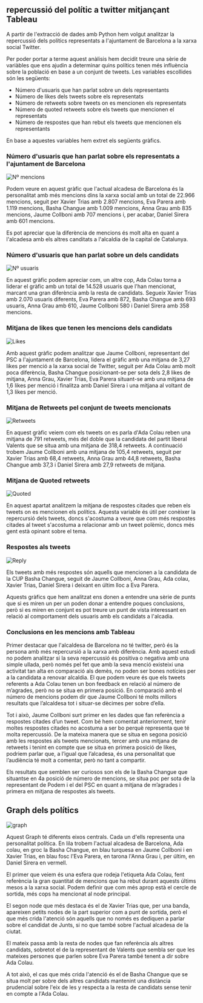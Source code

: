 ## repercussió del polític a twitter mitjançant Tableau

A partir de l'extracció de dades amb Python hem volgut analitzar la repercussió dels polítics representats a l'ajuntament de Barcelona a la xarxa social Twitter.

Per poder portar a terme aquest anàlisis hem decidit treure una sèrie de variàbles que ens ajudin a determinar quins polítics tenen més influència sobre la població en base a un conjunt de tweets. Les variables escollides són les següents:
- Número d'usuaris que han parlat sobre un dels representants
- Número de likes dels tweets sobre els representats
- Número de retweets sobre tweets on es mencionen els  representats
- Número de quoted retweets sobre els tweets que mencionen el representats
- Número de respostes que han rebut els tweets que mencionen els representants

En base a aquestes variables hem extret els següents gràfics.

### Número d'usuaris que han parlat sobre els representats a l'ajuntament de Barcelona

![Nº mencions](https://user-images.githubusercontent.com/128310035/235765630-0e948336-a325-4da8-a580-a5764b1c0b2c.png)


Podem veure en aquest gràfic que l'actual alcadesa de Barcelona és la personalitat amb més mencions dins la xarxa social amb un total de 22.966 mencions, seguit per Xavier Trias amb 2.807 mencions, Eva Parera amb 1.119 mencions, Basha Changue amb 1.009 mencions, Anna Grau amb 835 mencions, Jaume Collboni amb 707 mencions i, per acabar, Daniel Sirera amb 601 mencions.

Es pot apreciar que la diferència de mencions és molt alta en quant a l'alcadesa amb els altres canditats a l'alcaldia de la capital de Catalunya.

### Número d'usuaris que han parlat sobre un dels candidats
![Nº usuaris](https://user-images.githubusercontent.com/128310035/235765683-99984323-76b5-47c6-ba0a-b148d67f950a.png)

En aquest gràfic podem apreciar com, un altre cop, Ada Colau torna a liderar el gràfic amb un total de 14.528 usuaris que l'han mencionat, marcant una gran diferència amb la resta de candidats. Segueix Xavier Trias amb 2.070 usuaris diferents, Eva Parera amb 872, Basha Changue amb 693 usuaris, Anna Grau amb 610, Jaume Collboni 580 i Daniel Sirera amb 358 mencions.

### Mitjana de likes que tenen les mencions dels candidats
![Likes](https://user-images.githubusercontent.com/128310035/235765701-02f8f6c5-88dd-493c-8967-da39f5845d6f.png)

Amb aquest gràfic podem analitzar que Jaume Collboni, representant del PSC a l'ajuntament de Barcelona, lidera el gràfic amb una mitjana de 3,27 likes per menció a la xarxa social de Twitter, seguit per Ada Colau amb molt poca diferència, Basha Changue posicionant-se per sota dels 2,8 likes de mitjana, Anna Grau, Xavier Trias, Eva Parera situant-se amb una mitjana de 1,6 likes per menció i finalitza amb Daniel Sirera i una mitjana al voltant de 1,3 likes per menció.

### Mitjana de Retweets pel conjunt de  tweets mencionats
![Retweets](https://user-images.githubusercontent.com/128310035/235765732-646ca8bd-5766-44aa-abed-699aae728ef1.png)

En aquest gràfic veiem com els tweets on es parla d'Ada Colau reben una mitjana de 791 retweets, més del doble que la candidata del partit liberal Valents que se situa amb una mitjana de 318,4 retweets. A continuació trobem Jaume Collboni amb una mitjana de 105,4 retweets, seguit per Xavier Trias amb 68,4 retweets, Anna Grau amb 44,8 retweets, Basha Changue amb 37,3 i Daniel Sirera amb 27,9 retweets de mitjana.

### Mitjana de Quoted retweets
![Quoted](https://user-images.githubusercontent.com/128310035/235765757-4d3234aa-86ca-43fc-9a8c-f8f729922d34.png)

En aquest apartat analitzem la mitjana de respostes citades que reben els tweets on es mencionen els polítics. Aquesta variable és útil per conèixer la repercursió dels tweets, doncs s'acostuma a veure que com més respostes citades al tweet s'acostuma a relacionar amb un tweet polèmic, doncs més gent està opinant sobre el tema.

### Respostes als tweets 
![Reply](https://user-images.githubusercontent.com/128310035/235765788-7a8665fc-862a-4db7-81fa-1c30181469f7.png)


Els tweets amb més respostes són aquells que mencionen a la candidata de la CUP Basha Changue, seguit de Jaume Collboni, Anna Grau, Ada colau, Xavier Trias, Daniel Sirera i deixant en últim lloc a Eva Parera.

Aquests gràfics que hem analitzat ens donen a entendre una sèrie de punts que si es miren un per un poden donar a entendre poques conclusions, però si es miren en conjunt es pot treure un punt de vista interessant en relació al comportament dels usuaris amb els candidats a l'alcadia.

### Conclusions en les mencions amb Tableau

Primer destacar que l'alcaldesa de Barcelona no té twitter, però és la persona amb més repercursió a la xarxa amb diferència. Amb aquest estudi no podem analitzar si la seva repercussió és positiva o negativa amb una simple ullada, però només pel fet que amb la seva menció existeixi una activitat tan alta en comparació als demès, no poden ser bones notícies per a la candidata a renovar alcaldia. El que podem veure és que els tweets referents a Ada Colau tenen un bon feedback en relació al número de m’agrades, però no se situa en primera posició. En comparació amb el número de mencions podem dir que Jaume Collboni té molts millors resultats que l’alcaldesa tot i situar-se dècimes per sobre d’ella.

Tot i això, Jaume Collboni surt primer en les dades que fan referència a respostes citades d’un tweet. Com bé hem comentat anteriorment, tenir moltes respostes citades no acostuma a ser bo perquè representa que té molta repercussió. De la mateixa manera que se situa en segona posició amb les respostes als tweets mencionats, tercer amb una mitjana de retweets i tenint en compte que se situa en primera posició de likes, podriem parlar que, a l’igual que l’alcadesa, és una personalitat que l’audiència té molt a comentar, però no tant a compartir.

Els resultats que semblen ser curiosos son els de la Basha Changue que situantse en 4a posició de número de mencions, se situa poc per sota de la representant de Podem i el del PSC en quant a mitjana de m’agrades i primera en mitjana de respostes als tweets.



## Graph dels polítics
![graph](https://user-images.githubusercontent.com/128310035/235765918-c434936c-2566-42fd-9e17-6a86896b7b7a.png)

Aquest Graph té diferents eixos centrals. Cada un d'ells representa una personalitat política. En lila trobem l'actual alcadesa de Barcelona, Ada colau, en groc la Basha Changue, en blau turquesa en Jaume Collboni i en Xavier Trias, en blau fosc l'Eva Parera, en tarona l'Anna Grau i, per últim, en Daniel Sirera en vermell.

El primer que veiem és una esfera que rodeja l'etiqueta Ada Colau, fent referència la gran quantitat de mencions que ha rebut durant aquests últims mesos a la xarxa social. Podem definir que com més aprop està el cercle de sortida, més cops ha mencionat al node principal.

El segon node que més destaca és el de Xavier Trias que, per una banda, apareixen petits nodes de la part superior com a punt de sortida, però el que més crida l'atenció són aquells que no només es dediquen a parlar sobre el candidat de Junts, si no que també sobre l'actual alcadesa de la ciutat.

El mateix passa amb la resta de nodes que fan referència als altres candidats, sobretot el de la representant de Valents que sembla ser que les mateixes persones que parlen sobre Eva Parera també tenent a dir sobre Ada Colau.

A tot això, el cas que més crida l'atenció és el de Basha Changue que se situa molt per sobre dels altres candidats mantenint una distància prudencial sobre l'eix de les y respecta a la resta de candidats sense tenir en compte a l'Ada Colau.
